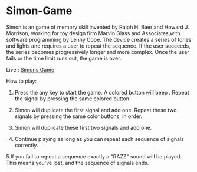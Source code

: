 # Simon-Game

Simon is an game of memory skill invented by Ralph H. Baer and Howard J. Morrison, working for toy design firm Marvin Glass and Associates,with software programming by Lenny Cope. The device creates a series of tones and lights and requires a user to repeat the sequence. If the user succeeds, the series becomes progressively longer and more complex. Once the user fails or the time limit runs out, the game is over.

Live : [Simons Game](https://hrithik9120.github.io/Simon-Game/)


How to play:

1. Press the any key to start the game. A colored button will beep . Repeat the signal by pressing the same colored button.

2. Simon will duplicate the first signal and add one. Repeat these two signals by pressing the same color buttons, in order.

3. Simon will duplicate these first two signals and add one.

4. Continue playing as long as you can repeat each sequence of signals correctly.

5.If you fail to repeat a sequence exactly a  "RAZZ" sound will be played. This means you've lost, and the sequence of signals ends. 
